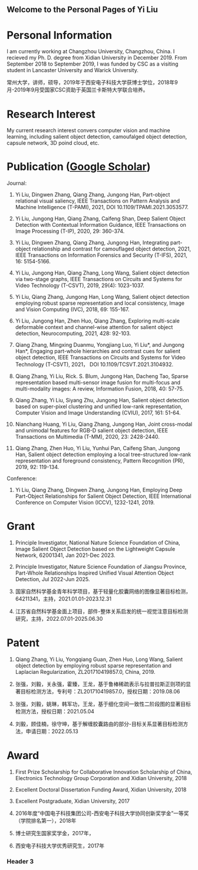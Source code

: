 ## Welcome to the Personal Pages of Yi Liu 
# Personal Information
I am currently working at Changzhou University, Changzhou, China. I recieved my Ph. D. degree from Xidian University in December 2019. From September 2018 to September 2019, I was funded by CSC as a visiting student in Lancaster University and Warick University.

常州大学，讲师，硕导，2019年于西安电子科技大学获博士学位，2018年9月-2019年9月受国家CSC资助于英国兰卡斯特大学联合培养。

# Research Interest
My current research interest convers computer vision and machine learning, including salient object detection, camoufalged object detection, capsule network, 3D poind cloud, etc.
# Publication (<a href="https://scholar.google.com/citations?user=1EoCoNYAAAAJ&hl=zh-CN&oi=ao">Google Scholar</a>)
Journal:

1. Yi Liu, Dingwen Zhang, Qiang Zhang, Jungong Han, Part-object relational visual saliency, IEEE Transactions on Pattern Analysis and Machine Intelligence (T-PAMI), 2021, DOI 10.1109/TPAMI.2021.3053577.

2. Yi Liu, Jungong Han, Qiang Zhang, Caifeng Shan, Deep Salient Object Detection with Contextual Information Guidance, IEEE Transactions on Image Processing (T-IP), 2020, 29: 360-374.

3. Yi Liu, Dingwen Zhang, Qiang Zhang, Jungong Han, Integrating part-object relationship and contrast for camouflaged object detection, 2021, IEEE Transactions on Information Forensics and Security (T-IFS), 2021, 16: 5154-5166.

4. Yi Liu, Jungong Han, Qiang Zhang, Long Wang, Salient object detection via two-stage graphs, IEEE Transactions on Circuits and Systems for Video Technology (T-CSVT), 2019, 29(4): 1023-1037.

5. Yi Liu, Qiang Zhang, Jungong Han, Long Wang, Salient object detection employing robust sparse representation and local consistency, Image and Vision Computing (IVC), 2018, 69: 155-167.

6. Yi Liu, Jungong Han, Zhen Huo, Qiang Zhang, Exploring multi-scale deformable context and channel-wise attention for salient object detection, Neurocomputing, 2021, 428: 92-103.

7. Qiang Zhang, Mingxing Duanmu, Yongjiang Luo, Yi Liu*, and Jungong Han*, Engaging part-whole hierarchies and contrast cues for salient object detection, IEEE Transactions on Circuits and Systems for Video Technology (T-CSVT), 2021， DOI 10.1109/TCSVT.2021.3104932.

8. Qiang Zhang, Yi Liu, Rick. S. Blum, Jungong Han, Dacheng Tao, Sparse representation based multi-sensor image fusion for multi-focus and multi-modality images: A review, Information Fusion, 2018, 40: 57-75.

9. Qiang Zhang, Yi Liu, Siyang Zhu, Jungong Han, Salient object detection based on super-pixel clustering and unified low-rank representation, Computer Vision and Image Understanding (CVIU), 2017, 161: 51-64.

10. Nianchang Huang, Yi Liu, Qiang Zhang, Jungong Han, Joint cross-modal and unimodal features for RGB-D salient object detection, IEEE Transactions on Multimedia (T-MM), 2020, 23: 2428-2440.

11. Qiang Zhang, Zhen Huo, Yi Liu, Yunhui Pan, Caifeng Shan, Jungong Han, Salient object detection employing a local tree-structured low-rank representation and foreground consistency, Pattern Recognition (PR), 2019, 92: 119-134.

Conference:

1. Yi Liu, Qiang Zhang, Dingwen Zhang, Jungong Han, Employing Deep Part-Object Relationships for Salient Object Detection, IEEE International Conference on Computer Vision (ICCV), 1232-1241, 2019.

# Grant
1. Principle Investigator, National Nature Science Foundation of China, Image Salient Object Detection based on the Lightweight Capsule Network, 62001341, Jan 2021-Dec 2023.

2. Principle Investigator, Nature Science Foundation of Jiangsu Province, Part-Whole Relationships Inspired Unified Visual Attention Object Detection, Jul 2022-Jun 2025.

1. 国家自然科学基金青年科学项目，基于轻量化胶囊网络的图像显著目标检测，64211341，主持，2021.01.01-2023.12.31

2. 江苏省自然科学基金面上项目，部件-整体关系启发的统一视觉注意目标检测研究，主持，2022.07.01-2025.06.30

# Patent
1. Qiang Zhang, Yi Liu, Yongqiang Guan, Zhen Huo, Long Wang, Salient object detection by employing robust sparse representation and Laplacian Regularization, ZL201710419857.0, China, 2019.

1. 张强，刘毅，关永强，霍臻，王龙，基于鲁棒稀疏表示与拉普拉斯正则项的显著目标检测方法，专利号：ZL201710419857.0，授权日期：2019.08.06

2. 张强，刘毅，姚琳，韩军功，王龙，基于细化空间一致性二阶段图的显著目标检测方法，授权日期：2021.05.04

3. 刘毅，顾佳楠，徐守坤，基于解缠胶囊路由的部分-目标关系显著目标检测方法，申请日期：2022.05.13

# Award
1. First Prize Scholarship for Collaborative Innovation Scholarship of China, Electronics Technology Group Corporation and Xidian University, 2018

2. Excellent Doctoral Dissertation Funding Award, Xidian University, 2018

3. Excellent Postgraduate, Xidian University, 2017

1. 2016年度“中国电子科技集团公司-西安电子科技大学协同创新奖学金”一等奖（学院排名第一），2018年

2. 博士研究生国家奖学金，2017年，

3. 西安电子科技大学优秀研究生，2017年

### Header 3
